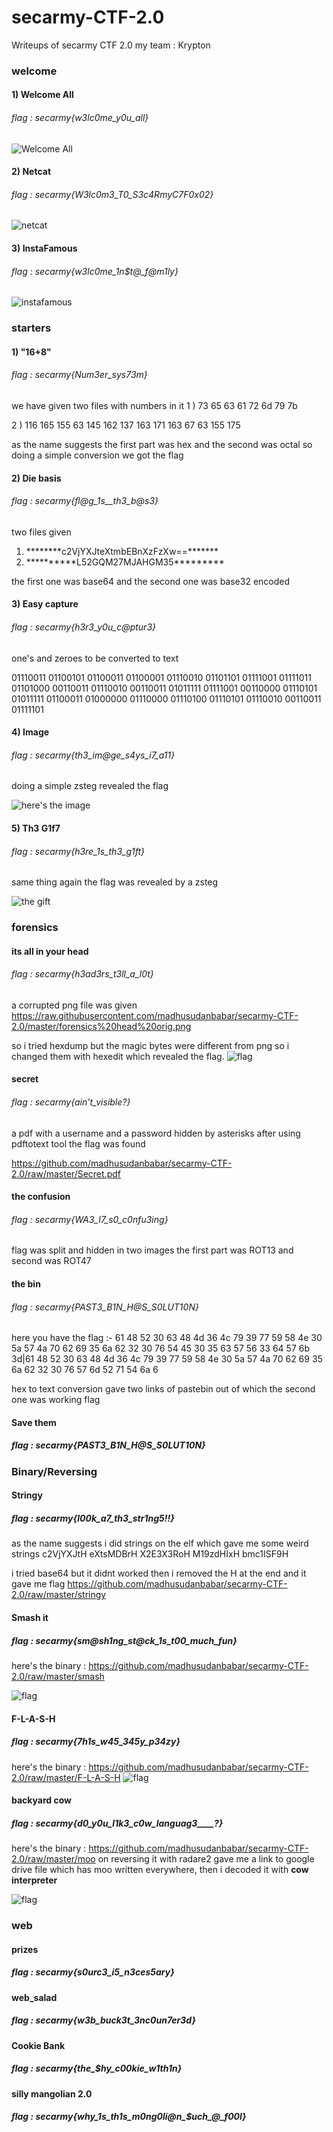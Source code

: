 # secarmy-CTF-2.0
Writeups of secarmy CTF 2.0
my team : Krypton

### welcome 

#### 1) Welcome All
  ###### flag : secarmy{w3lc0me_y0u_all}

![Welcome All](https://raw.githubusercontent.com/madhusudanbabar/secarmy-CTF-2.0/master/welcome.png)

#### 2) Netcat 
  ###### flag : secarmy{W3lc0m3_T0_S3c4RmyC7F0x02}
  
  ![netcat](https://raw.githubusercontent.com/madhusudanbabar/secarmy-CTF-2.0/master/welcome%20nc.png)
  
 #### 3) InstaFamous
  ###### flag : secarmy{w3lc0me_1n$t@_f@m1ly}
  
  ![instafamous](https://raw.githubusercontent.com/madhusudanbabar/secarmy-CTF-2.0/master/Welcomeinstafamous.jpg)

### starters

#### 1) "16+8"
  ###### flag : secarmy{Num3er_sys73m}
  we have given two files with numbers in it 
  1 )  73 65 63 61 72 6d 79 7b 
 
  2 )  116 165 155 63 145 162 137 163 171 163 67 63 155 175 
  
  as the name suggests the first part was hex and the second was octal so doing a simple conversion we got the flag 
  
#### 2) Die basis 
  ###### flag : secarmy{fl@g_1s__th3_b@s3}
  two files given 
  1) \*\*\*\*\*\*\**c2VjYXJteXtmbEBnXzFzXw==\*\*\*\*\*\*\*
  2) \*\*\*\*\*\*\*\*\*\*L52GQM27MJAHGM35\*\*\*\*\*\*\*\*\*
  
  the first one was base64 and the second one was base32 encoded
  
#### 3) Easy capture
  ###### flag : secarmy{h3r3_y0u_c@ptur3}
  one's and zeroes to be converted to text 
  
  01110011 01100101 01100011 01100001 01110010 01101101 01111001 01111011 01101000 
  00110011 01110010 00110011 01011111 01111001 00110000 01110101 01011111 01100011 
  01000000 01110000 01110100 01110101 01110010 00110011 01111101
  
#### 4) Image
  ###### flag : secarmy{th3_im@ge_s4ys_i7_a11}
  
  doing a simple zsteg revealed the flag
  
 ![here's the image](https://raw.githubusercontent.com/madhusudanbabar/secarmy-CTF-2.0/master/Starters%20Image.png)
 
 
#### 5) Th3 G1f7
  ###### flag : secarmy{h3re_1s_th3_g1ft}
  
  same thing again the flag was revealed by a zsteg
  
  ![the gift](https://raw.githubusercontent.com/madhusudanbabar/secarmy-CTF-2.0/master/Starters%20the%20gift.png)
  
### forensics

#### its all in your head
  ###### flag : secarmy{h3ad3rs_t3ll_a_l0t}
  
  a corrupted png file was given
  https://raw.githubusercontent.com/madhusudanbabar/secarmy-CTF-2.0/master/forensics%20head%20orig.png
  
  so i tried hexdump but the magic bytes were different from png so i changed them with hexedit which revealed the flag.
  ![flag](https://raw.githubusercontent.com/madhusudanbabar/secarmy-CTF-2.0/master/forensics%20head%20flag.png)
  
#### secret
  ###### flag : secarmy{ain’t_visible?}
  
  a pdf with a username and a password hidden by asterisks
  after using pdftotext tool the flag was found
  
  https://github.com/madhusudanbabar/secarmy-CTF-2.0/raw/master/Secret.pdf
  
#### the confusion
  ###### flag : secarmy{WA3_I7_s0_c0nfu3ing}
  
  flag was split and hidden in two images
  the first part was ROT13 and second was ROT47
  
#### the bin
  ###### flag : secarmy{PAST3_B1N_H@S_S0LUT10N}
  
  
  here you  have the flag :- 61 48 52 30 63 48 4d 36 4c 79 39 77 59 58 4e 30 5a 57 4a 70 62 69 35 6a 62 32 30 76 54 45 30 35 63 57 56 33 64 57 6b 3d|61 48 52 30 63 48 4d 36 4c 79 39 77 59 58 4e 30 5a 57 4a 70 62 69 35 6a 62 32 30 76 57 6d 52 71 54 6a 6
  
  hex to text conversion gave two links of pastebin out of which the second one was working flag 
  
#### Save them 
  ##### flag : secarmy{PAST3_B1N_H@S_S0LUT10N}
  
  
### Binary/Reversing 
#### Stringy
  ##### flag : secarmy{l00k_a7_th3_str1ng5!!}
  
  as the name suggests i did strings on the elf which gave me some weird strings 
  c2VjYXJtH
eXtsMDBrH
X2E3X3RoH
M19zdHIxH
bmc1ISF9H

i tried base64 but it didnt worked then i removed the H at the end and it gave me flag
  https://github.com/madhusudanbabar/secarmy-CTF-2.0/raw/master/stringy
  
#### Smash it
  ##### flag : secarmy{sm@sh1ng_st@ck_1s_t00_much_fun}
  here's the binary : https://github.com/madhusudanbabar/secarmy-CTF-2.0/raw/master/smash
  
  ![flag ](https://raw.githubusercontent.com/madhusudanbabar/secarmy-CTF-2.0/master/binary%20smashit.png)
  
#### F-L-A-S-H
  ##### flag : secarmy{7h1s_w45_345y_p34zy}
  here's the binary : https://github.com/madhusudanbabar/secarmy-CTF-2.0/raw/master/F-L-A-S-H
  ![flag](https://raw.githubusercontent.com/madhusudanbabar/secarmy-CTF-2.0/master/binary%20flash%20flag.png)
  
#### backyard cow
  ##### flag : secarmy{d0_y0u_l1k3_c0w_languag3____?}
  
 here's the binary : https://github.com/madhusudanbabar/secarmy-CTF-2.0/raw/master/moo
 on reversing it with radare2 gave me a link to google drive file which has moo written everywhere, then i decoded it with **cow interpreter**
 
 ![flag](https://raw.githubusercontent.com/madhusudanbabar/secarmy-CTF-2.0/master/binary%20backyardcowflag.png)
 
 
### web 

#### prizes 
  ##### flag : secarmy{s0urc3_i5_n3ces5ary}
  
  
#### web_salad 
  ##### flag : secarmy{w3b_buck3t_3nc0un7er3d}
  
  
#### Cookie Bank 
  ##### flag : secarmy{the_$hy_c00kie_w1th1n}
  
  
#### silly mangolian 2.0 
  ##### flag : secarmy{why_1s_th1s_m0ng0li@n_$uch_@_f00l}
  


 
